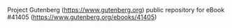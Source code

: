 Project Gutenberg (https://www.gutenberg.org) public repository for eBook #41405 (https://www.gutenberg.org/ebooks/41405)
